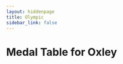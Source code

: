 ```yaml
---
layout: hiddenpage
title: Olympic
sidebar_link: false
---
```


# Medal Table for Oxley

<div id="medalTable"></div>

<script src="olympic.js"></script>

<style>
  table {
    width: 100%;
    border-collapse: collapse;
    font-size: 16px;
  }

  th, td {
    border: 1px solid black;
    padding: 8px;
    text-align: center;
  }

  th {
    background-color: #f2f2f2;
  }

  tr:nth-child(even) {
    background-color: #f9f9f9;
  }

  .person-cell {
    font-size: 20px;
    padding: 5px;
  }

  .countries-cell {
    font-size: 18px;
    padding: 5px;
  }

  .points-cell {
    font-size: 20px;
    padding: 5px;
  }

  .country-name {
    font-size: 24px;
  }

  .medal-count {
    font-size: 18px;
  }
</style>
